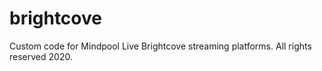 # brightcove
Custom code for Mindpool Live Brightcove streaming platforms. All rights reserved 2020.
